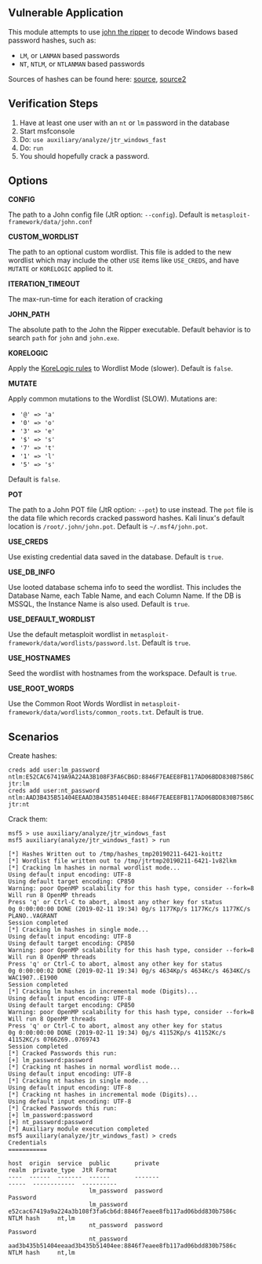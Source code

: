 ## Vulnerable Application

  This module attempts to use [john the ripper](https://www.openwall.com/john/) to decode Windows
  based password hashes, such as:

  * `LM`, or `LANMAN` based passwords
  * `NT`, `NTLM`, or `NTLANMAN` based passwords

  Sources of hashes can be found here:
  [source](https://openwall.info/wiki/john/sample-hashes), [source2](http://pentestmonkey.net/cheat-sheet/john-the-ripper-hash-formats)

## Verification Steps

  1. Have at least one user with an `nt` or `lm` password in the database
  2. Start msfconsole
  3. Do: ```use auxiliary/analyze/jtr_windows_fast```
  4. Do: ```run```
  5. You should hopefully crack a password.

## Options


   **CONFIG**

   The path to a John config file (JtR option: `--config`).  Default is `metasploit-framework/data/john.conf`

   **CUSTOM_WORDLIST**

   The path to an optional custom wordlist.  This file is added to the new wordlist which may include the other
   `USE` items like `USE_CREDS`, and have `MUTATE` or `KORELOGIC` applied to it.

   **ITERATION_TIMEOUT**

   The max-run-time for each iteration of cracking

   **JOHN_PATH**

   The absolute path to the John the Ripper executable.  Default behavior is to search `path` for
   `john` and `john.exe`.

   **KORELOGIC**

   Apply the [KoreLogic rules](http://contest-2010.korelogic.com/rules.html) to Wordlist Mode (slower).
   Default is `false`.

   **MUTATE**

   Apply common mutations to the Wordlist (SLOW).  Mutations are:

   * `'@' => 'a'`
   * `'0' => 'o'`
   * `'3' => 'e'`
   * `'$' => 's'`
   * `'7' => 't'`
   * `'1' => 'l'`
   * `'5' => 's'`

   Default is `false`.

   **POT**

   The path to a John POT file (JtR option: `--pot`) to use instead.  The `pot` file is the data file which
   records cracked password hashes.  Kali linux's default location is `/root/.john/john.pot`.
   Default is `~/.msf4/john.pot`.

   **USE_CREDS**

   Use existing credential data saved in the database.  Default is `true`.

   **USE_DB_INFO**

   Use looted database schema info to seed the wordlist.  This includes the Database Name, each Table Name,
   and each Column Name.  If the DB is MSSQL, the Instance Name is also used.  Default is `true`.

   **USE_DEFAULT_WORDLIST**

   Use the default metasploit wordlist in `metasploit-framework/data/wordlists/password.lst`.  Default is
   `true`.

   **USE_HOSTNAMES**

   Seed the wordlist with hostnames from the workspace.  Default is `true`.

   **USE_ROOT_WORDS**

   Use the Common Root Words Wordlist in `metasploit-framework/data/wordlists/common_roots.txt`.  Default
   is true.

## Scenarios

Create hashes:

```
creds add user:lm_password ntlm:E52CAC67419A9A224A3B108F3FA6CB6D:8846F7EAEE8FB117AD06BDD830B7586C jtr:lm
creds add user:nt_password ntlm:AAD3B435B51404EEAAD3B435B51404EE:8846F7EAEE8FB117AD06BDD830B7586C jtr:nt
```

Crack them:

```
msf5 > use auxiliary/analyze/jtr_windows_fast 
msf5 auxiliary(analyze/jtr_windows_fast) > run

[*] Hashes Written out to /tmp/hashes_tmp20190211-6421-koittz
[*] Wordlist file written out to /tmp/jtrtmp20190211-6421-1v82lkm
[*] Cracking lm hashes in normal wordlist mode...
Using default input encoding: UTF-8
Using default target encoding: CP850
Warning: poor OpenMP scalability for this hash type, consider --fork=8
Will run 8 OpenMP threads
Press 'q' or Ctrl-C to abort, almost any other key for status
0g 0:00:00:00 DONE (2019-02-11 19:34) 0g/s 1177Kp/s 1177Kc/s 1177KC/s PLANO..VAGRANT
Session completed
[*] Cracking lm hashes in single mode...
Using default input encoding: UTF-8
Using default target encoding: CP850
Warning: poor OpenMP scalability for this hash type, consider --fork=8
Will run 8 OpenMP threads
Press 'q' or Ctrl-C to abort, almost any other key for status
0g 0:00:00:02 DONE (2019-02-11 19:34) 0g/s 4634Kp/s 4634Kc/s 4634KC/s WAC1907..E1900
Session completed
[*] Cracking lm hashes in incremental mode (Digits)...
Using default input encoding: UTF-8
Using default target encoding: CP850
Warning: poor OpenMP scalability for this hash type, consider --fork=8
Will run 8 OpenMP threads
Press 'q' or Ctrl-C to abort, almost any other key for status
0g 0:00:00:00 DONE (2019-02-11 19:34) 0g/s 41152Kp/s 41152Kc/s 41152KC/s 0766269..0769743
Session completed
[*] Cracked Passwords this run:
[+] lm_password:password
[*] Cracking nt hashes in normal wordlist mode...
Using default input encoding: UTF-8
[*] Cracking nt hashes in single mode...
Using default input encoding: UTF-8
[*] Cracking nt hashes in incremental mode (Digits)...
Using default input encoding: UTF-8
[*] Cracked Passwords this run:
[+] lm_password:password
[+] nt_password:password
[*] Auxiliary module execution completed
msf5 auxiliary(analyze/jtr_windows_fast) > creds
Credentials
===========

host  origin  service  public       private                                                            realm  private_type  JtR Format
----  ------  -------  ------       -------                                                            -----  ------------  ----------
                       lm_password  password                                                                  Password      
                       lm_password  e52cac67419a9a224a3b108f3fa6cb6d:8846f7eaee8fb117ad06bdd830b7586c         NTLM hash     nt,lm
                       nt_password  password                                                                  Password      
                       nt_password  aad3b435b51404eeaad3b435b51404ee:8846f7eaee8fb117ad06bdd830b7586c         NTLM hash     nt,lm

```

